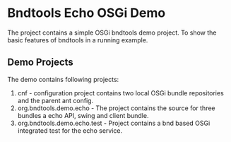 Bndtools Echo OSGi Demo
=======================

The project contains a simple OSGi bndtools demo project. 
To show the basic features of bndtools in a running example.

Demo Projects
--------------

The demo contains following projects:

1. cnf - configuration project contains two local OSGi bundle repositories and the parent ant config.
2. org.bndtools.demo.echo - The project contains the source for three bundles a echo API, swing and client bundle.
3. org.bndtools.demo.echo.test - Project contains a bnd based OSGi integrated test for the echo service.

